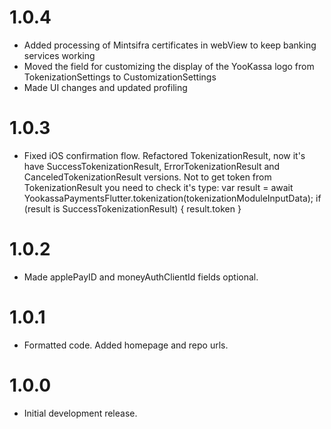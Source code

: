 # 1.0.4

* Added processing of Mintsifra certificates in webView to keep banking services working
* Moved the field for customizing the display of the YooKassa logo from TokenizationSettings to CustomizationSettings
* Made UI changes and updated profiling

# 1.0.3

* Fixed iOS confirmation flow. Refactored TokenizationResult, now it's have SuccessTokenizationResult, ErrorTokenizationResult and CanceledTokenizationResult versions. Not to get token from TokenizationResult you need to check it's type:
var result = await YookassaPaymentsFlutter.tokenization(tokenizationModuleInputData);
if (result is SuccessTokenizationResult) {
    result.token
}

# 1.0.2

* Made applePayID and moneyAuthClientId fields optional.

# 1.0.1

* Formatted code. Added homepage and repo urls.

# 1.0.0

* Initial development release.
